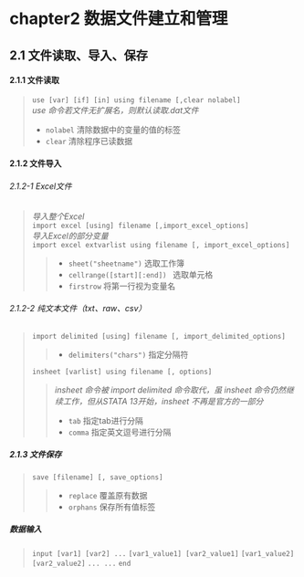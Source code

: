 # chapter2 数据文件建立和管理
## 2.1 文件读取、导入、保存
#### 2.1.1 文件读取
> `use [var] [if] [in] using filename [,clear nolabel]`  
> *use 命令若文件无扩展名，则默认读取.dat文件*
> * `nolabel` 清除数据中的变量的值的标签
> * `clear` 清除程序已读数据  
  
#### 2.1.2 文件导入
###### 2.1.2-1 Excel文件
> *导入整个Excel*  
>  `import excel [using] filename [,import_excel_options]`  
> *导入Excel的部分变量*  
>  `import excel extvarlist using filename [, import_excel_options]`
> > * `sheet("sheetname")` 选取工作簿
> > * `cellrange([start][:end]) ` 选取单元格
> > * `firstrow` 将第一行视为变量名
###### 2.1.2-2 纯文本文件（txt、raw、csv）
> `import delimited [using] filename [, import_delimited_options]`
> > * `delimiters("chars")` 指定分隔符
>   
> `insheet [varlist] using filename [, options]`
> > *insheet 命令被 import delimited 命令取代，虽 insheet 命令仍然继续工作，但从STATA 13开始，insheet 不再是官方的一部分*
> > * `tab` 指定tab进行分隔
> > * `comma` 指定英文逗号进行分隔  
  
##### 2.1.3 文件保存
> `save [filename] [, save_options]`
> > * `replace` 覆盖原有数据
> > * `orphans` 保存所有值标签  
  
##### 数据输入
> `input [var1] [var2] ...`
> `[var1_value1] [var2_value1]`
> `[var1_value2] [var2_value2]`
> `... ...`
> `end`